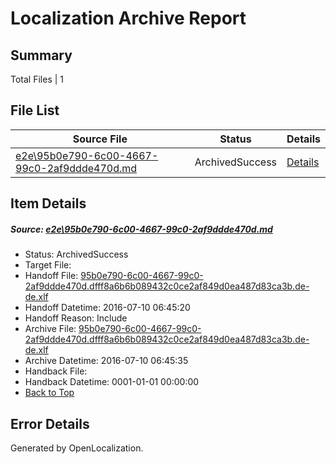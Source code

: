 # <a name='report-top'></a> Localization Archive Report

## Summary
 Total Files | 1

## File List
 Source File | Status | Details 
 ----------- | ------ | ------- 
 [e2e\95b0e790-6c00-4667-99c0-2af9ddde470d.md](https://github.com/OpenLocalizationTestOrg/oltest/blob/e7789bb8b928cd4bfe636de79196be4ef47bbceb/e2e/95b0e790-6c00-4667-99c0-2af9ddde470d.md) | ArchivedSuccess | [Details](#ec3344bff0251c1d1d469a74b87db0c7dfdb64ab6)

## Item Details
##### <a name='ec3344bff0251c1d1d469a74b87db0c7dfdb64ab6'></a> Source: [e2e\95b0e790-6c00-4667-99c0-2af9ddde470d.md](https://github.com/OpenLocalizationTestOrg/oltest/blob/e7789bb8b928cd4bfe636de79196be4ef47bbceb/e2e/95b0e790-6c00-4667-99c0-2af9ddde470d.md)
* Status: ArchivedSuccess
* Target File: 
* Handoff File: [95b0e790-6c00-4667-99c0-2af9ddde470d.dfff8a6b6b089432c0ce2af849d0ea487d83ca3b.de-de.xlf](https://github.com/OpenLocalizationTestOrg/olhandoff-e2e/blob/35641559752511b52851b5e956126d1203abece7/ol-handoff/OpenLocalizationTestOrg/oltest-dede-fly/ci/ht/95b0e790-6c00-4667-99c0-2af9ddde470d.dfff8a6b6b089432c0ce2af849d0ea487d83ca3b.de-de.xlf)
* Handoff Datetime: 2016-07-10 06:45:20
* Handoff Reason: Include
* Archive File: [95b0e790-6c00-4667-99c0-2af9ddde470d.dfff8a6b6b089432c0ce2af849d0ea487d83ca3b.de-de.xlf](https://github.com/OpenLocalizationTestOrg/olhandoff-e2e/blob/24cab3824cbb3c6d8b684c9eb809d2a046e00d1d/ol-archive/OpenLocalizationTestOrg/oltest-dede-fly/ci/ht/95b0e790-6c00-4667-99c0-2af9ddde470d.dfff8a6b6b089432c0ce2af849d0ea487d83ca3b.de-de.xlf)
* Archive Datetime: 2016-07-10 06:45:35
* Handback File: 
* Handback Datetime: 0001-01-01 00:00:00
* [Back to Top](#report-top)


## Error Details

Generated by OpenLocalization.
